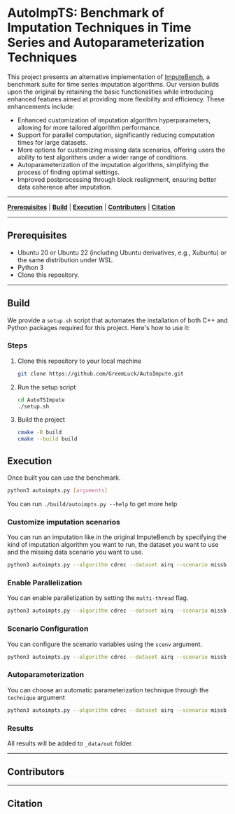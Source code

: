 # AutoImpTS:  Benchmark of Imputation Techniques in Time Series and Autoparameterization Techniques

This project presents an alternative implementation of <a href="https://github.com/eXascaleInfolab/bench-vldb20">ImputeBench</a>, a benchmark suite for time series imputation algorithms. Our version builds upon the original by retaining the basic functionalities while introducing enhanced features aimed at providing more flexibility and efficiency. These enhancements include:
- Enhanced customization of imputation algorithm hyperparameters, allowing for more tailored algorithm performance.
- Support for parallel computation, significantly reducing computation times for large datasets.
- More options for customizing missing data scenarios, offering users the ability to test algorithms under a wider range of conditions.
- Autoparameterization of the imputation algorithms, simplifying the process of finding optimal settings.
- Improved postprocessing through block realignment, ensuring better data coherence after imputation.

___

[**Prerequisites**](#prerequisites) | [**Build**](#build) | [**Execution**](#execution) | [**Contributors**](#contributors) | [**Citation**](#citation)

___

## Prerequisites

- Ubuntu 20 or Ubuntu 22 (including Ubuntu derivatives, e.g., Xubuntu) or the same distribution under WSL.
- Python 3
- Clone this repository.

___

## Build

We provide a `setup.sh` script that automates the installation of both C++ and Python packages required for this 
project. Here's how to use it:

### Steps
1. Clone this repository to your local machine
    ``` bash
   git clone https://github.com/GreemLuck/AutoImpute.git
    ```
2. Run the setup script
    ``` bash
   cd AutoTSImpute
   ./setup.sh
    ```
3. Build the project
    ``` bash
    cmake -B build
    cmake --build build
    ```

## Execution

Once built you can use the benchmark.
``` bash
python3 autoimpts.py [arguments]
```

You can run `./build/autoimpts.py --help` to get more help

### Customize imputation scenarios

You can run an imputation like in the original ImputeBench by specifying the kind of imputation algorithm you want to run, the dataset you want to use and the missing data scenario you want to use.

``` bash
python3 autoimpts.py --algorithm cdrec --dataset airq --scenario missb
```

### Enable Parallelization

You can enable parallelization by setting the ```multi-thread``` flag.

``` bash
python3 autoimpts.py --algorithm cdrec --dataset airq --scenario missb --multi-thread
```

### Scenario Configuration

You can configure the scenario variables using the ```scenv``` argument.

``` bash
python3 autoimpts.py --algorithm cdrec --dataset airq --scenario missb --scenv 30,30,30
```

### Autoparameterization

You can choose an automatic parameterization technique through the ```technique``` argument

``` bash
python3 autoimpts.py --algorithm cdrec --dataset airq --scenario missb --technqiue rsearch
```


### Results
All results will be added to `_data/out` folder. 
___

## Contributors

___

## Citation
